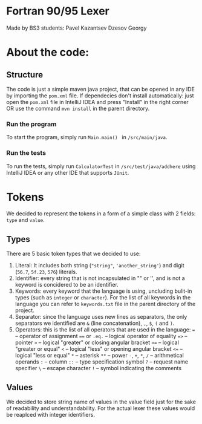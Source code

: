 # Fortran 90/95 Lexer
Made by BS3 students:
Pavel Kazantsev
Dzesov Georgy
# About the code:
## Structure
The code is just a simple maven java project, that can be opened in any IDE by importing the `pom.xml` file.
If dependecies don't install automatically: 
just open the `pom.xml` file in IntelliJ IDEA and press "Install" in the right corner
OR 
use the command `mvn install` in the parent directory.
### Run the program
To start the program, simply run `Main.main() ` in `/src/main/java`.
### Run the tests
To run the tests, simply run `CalculatorTest` in `/src/test/java/addhere` using IntelliJ IDEA or any other IDE that supports `JUnit`.
# Tokens
We decided to represent the tokens in a form of a simple class with 2 fields: `type` and `value`.
## Types
There are 5 basic token types that we decided to use:
1) Literal: It includes both string (`"string"`, `'another_string'`) and digit (`56.7`, `5f.23`, `576`) literals. 
2) Identifier: every string that is not incapsulated in "" or '', and is not a keyword is concidered to be an identifier.
3) Keywords: every keyword that the language is using, uncluding bulit-in types (such as `integer` or `character`). For the list of all keywords in the language you can refer to `keywords.txt` file in the parent directory of the project.
4) Separator: since the language uses new lines as separators, the only separators  we identified are `&` (line concatenation), `,`, `$`,  `(` and `)`.
5) Operators: this is the list of all operators that are used in the language:
  `=` – operator of assignment
  `==` or `.eq.` – logical operator of equality
  `=>` – pointer
  `>` – logical "greater" or closing angular bracket
  `>=` – logical "greater or equal"
  `<` – logical "less" or opening angular bracket
  `<=` – logical "less or equal"
  `*` – asterisk 
  `**` – power
  `-`, `+`, `*`, `/` – arithmetical operands
  `:` – column 
  `::` – type specification symbol
  `?` – request name specifier
  `\` – escape character
  `!` – symbol indicating the comments
  
## Values
We decided to store string name of values in the value field just for the sake of readability and understandability. For the actual lexer these values would be reaplced with integer identifiers.
  
  
  
